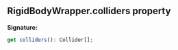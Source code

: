 
## RigidBodyWrapper.colliders property

**Signature:**

```typescript
get colliders(): Collider[];
```
